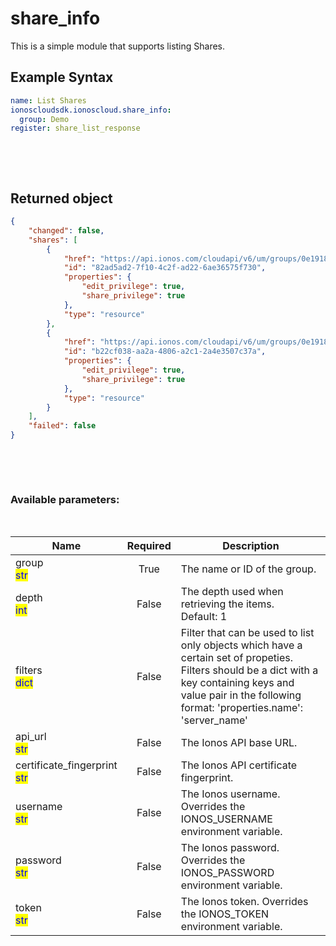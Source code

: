 # share_info

This is a simple module that supports listing Shares.

## Example Syntax


```yaml
name: List Shares
ionoscloudsdk.ionoscloud.share_info:
  group: Demo
register: share_list_response

```

&nbsp;

&nbsp;
## Returned object
```json
{
    "changed": false,
    "shares": [
        {
            "href": "https://api.ionos.com/cloudapi/v6/um/groups/0e191818-5dd6-4248-b226-a0c863c71d03/shares/82ad5ad2-7f10-4c2f-ad22-6ae36575f730",
            "id": "82ad5ad2-7f10-4c2f-ad22-6ae36575f730",
            "properties": {
                "edit_privilege": true,
                "share_privilege": true
            },
            "type": "resource"
        },
        {
            "href": "https://api.ionos.com/cloudapi/v6/um/groups/0e191818-5dd6-4248-b226-a0c863c71d03/shares/b22cf038-aa2a-4806-a2c1-2a4e3507c37a",
            "id": "b22cf038-aa2a-4806-a2c1-2a4e3507c37a",
            "properties": {
                "edit_privilege": true,
                "share_privilege": true
            },
            "type": "resource"
        }
    ],
    "failed": false
}

```

&nbsp;

&nbsp;
### Available parameters:
&nbsp;

<table data-full-width="true">
  <thead>
    <tr>
      <th width="22.8vw">Name</th>
      <th width="10.8vw" align="center">Required</th>
      <th>Description</th>
    </tr>
  </thead>
  <tbody>
  <tr>
  <td>group<br/><mark style="color:blue;">str</mark></td>
  <td align="center">True</td>
  <td>The name or ID of the group.</td>
  </tr>
  <tr>
  <td>depth<br/><mark style="color:blue;">int</mark></td>
  <td align="center">False</td>
  <td>The depth used when retrieving the items.<br />Default: 1</td>
  </tr>
  <tr>
  <td>filters<br/><mark style="color:blue;">dict</mark></td>
  <td align="center">False</td>
  <td>Filter that can be used to list only objects which have a certain set of propeties. Filters should be a dict with a key containing keys and value pair in the following format: 'properties.name': 'server_name'</td>
  </tr>
  <tr>
  <td>api_url<br/><mark style="color:blue;">str</mark></td>
  <td align="center">False</td>
  <td>The Ionos API base URL.</td>
  </tr>
  <tr>
  <td>certificate_fingerprint<br/><mark style="color:blue;">str</mark></td>
  <td align="center">False</td>
  <td>The Ionos API certificate fingerprint.</td>
  </tr>
  <tr>
  <td>username<br/><mark style="color:blue;">str</mark></td>
  <td align="center">False</td>
  <td>The Ionos username. Overrides the IONOS_USERNAME environment variable.</td>
  </tr>
  <tr>
  <td>password<br/><mark style="color:blue;">str</mark></td>
  <td align="center">False</td>
  <td>The Ionos password. Overrides the IONOS_PASSWORD environment variable.</td>
  </tr>
  <tr>
  <td>token<br/><mark style="color:blue;">str</mark></td>
  <td align="center">False</td>
  <td>The Ionos token. Overrides the IONOS_TOKEN environment variable.</td>
  </tr>
  </tbody>
</table>
